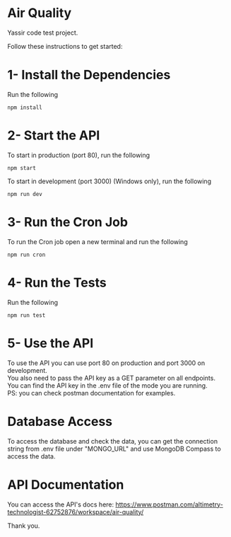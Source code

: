 # Air Quality

Yassir code test project.

Follow these instructions to get started:

# 1- Install the Dependencies
Run the following
```
npm install
```

# 2- Start the API
To start in production (port 80), run the following
```
npm start
```
To start in development (port 3000) (Windows only), run the following
```
npm run dev
```

# 3- Run the Cron Job
To run the Cron job open a new terminal and run the following
```
npm run cron
```

# 4- Run the Tests
Run the following
```
npm run test
```

# 5- Use the API
To use the API you can use port 80 on production and port 3000 on development.<br />
You also need to pass the API key as a GET parameter on all endpoints.<br />
You can find the API key in the .env file of the mode you are running.<br />
PS: you can check postman documentation for examples.

# Database Access
To access the database and check the data, you can get the connection string from .env file under "MONGO_URL" and use MongoDB Compass to access the data.

# API Documentation
You can access the API's docs here: https://www.postman.com/altimetry-technologist-62752876/workspace/air-quality/

Thank you.
